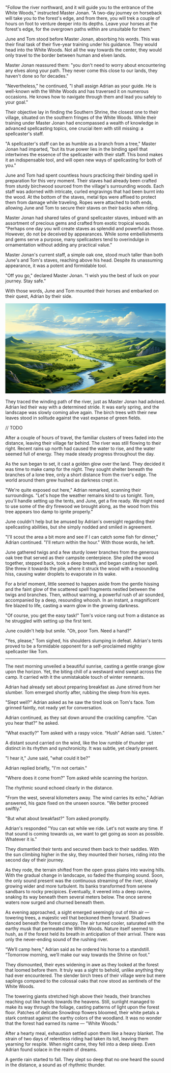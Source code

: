 "Follow the river northward, and it will guide you to the entrance of the White Woods," instructed Master Jonan. "A two-day journey on horseback will take you to the forest's edge, and from there, you will trek a couple of hours on foot to venture deeper into its depths. Leave your horses at the forest's edge, for the overgrown paths within are unsuitable for them."

June and Tom stood before Master Jonan, absorbing his words. This was their final task of their five-year training under his guidance. They would head into the White Woods. Not all the way towards the center, they would only travel to the border between human and elven lands.

Master Jonan reassured them: "you don't need to worry about encountering any elves along your path. They never come this close to our lands, they haven't done so for decades."

"Nevertheless," he continued, "I shall assign Adrian as your guide. He is well-known with the White Woods and has traversed it on numerous occasions. He knows how to navigate through them and lead you safely to your goal."

Their objective lay in finding the Southern Shrine, the closest one to their village, situated on the southern fringes of the White Woods. While their training under Master Jonan had encompassed a wealth of knowledge in advanced spellcasting topics, one crucial item with still missing: a spellcaster's staff.

"A spellcaster's staff can be as humble as a branch from a tree," Master Jonan had imparted, "but its true power lies in the binding spell that intertwines the essence of the spellcaster with their staff. This bond makes it an indispensable tool, and will open new ways of spellcasting for both of you."

June and Tom had spent countless hours practicing their binding spell in preparation for this very moment. Their staves had already been crafted from sturdy birchwood sourced from the village's surrounding woods. Each staff was adorned with intricate, curled engravings that had been burnt into the wood. At the bottom of the staves, metal tips were affixed to protect them from damage while traveling. Ropes were attached to both ends, allowing June and Tom to secure their staves on their backs when riding.

Master Jonan had shared tales of grand spellcaster staves, imbued with an assortment of precious gems and crafted from exotic tropical woods. "Perhaps one day you will create staves as splendid and powerful as those. However, do not be deceived by appearances. While some embellishments and gems serve a purpose, many spellcasters tend to overindulge in ornamentation without adding any practical value."

Master Jonan's current staff, a simple oak one, stood much taller than both June's and Tom's staves, reaching above his head. Despite its unassuming appearance, it was a potent and formidable tool.

"Off you go," declared Master Jonan. "I wish you the best of luck on your journey. Stay safe."

With those words, June and Tom mounted their horses and embarked on their quest, Adrian by their side.

![](/resources/img/novel/03-01.png)

They traced the winding path of the river, just as Master Jonan had advised. Adrian led their way with a determined stride. It was early spring, and the landscape was slowly coming alive again. The birch trees with their new leaves stood in solitude against the vast expanse of green fields.

// TODO 

After a couple of hours of travel, the familiar clusters of trees faded into the distance, leaving their village far behind. The river was still flowing to their right. Recent rains up north had caused the water to rise, and the water seemed full of energy. They made steady progress throughout the day.

As the sun began to set, it cast a golden glow over the land. They decided it was time to make camp for the night. They sought shelter beneath the branches of a lone tree, only a short distance from the river's edge. The world around them grew hushed as darkness crept in.

"We're quite exposed out here," Adrian remarked, scanning their surroundings. "Let's hope the weather remains kind to us tonight. Tom, you'll handle setting up the tents, and June, get a fire ready. We might need to use some of the dry firewood we brought along, as the wood from this tree appears too damp to ignite properly."

June couldn't help but be amused by Adrian's oversight regarding their spellcasting abilities, but she simply nodded and smiled in agreement.

"I'll scout the area a bit more and see if I can catch some fish for dinner," Adrian continued. "I'll return within the hour." With those words, he left.

June gathered twigs and a few sturdy lower branches from the generous oak tree that served as their campsite centerpiece. She piled the wood together, stepped back, took a deep breath, and began casting her spell. She threw it towards the pile, where it struck the wood with a resounding hiss, causing water droplets to evaporate in its wake.

For a brief moment, little seemed to happen aside from the gentle hissing and the faint glow of the scattered spell fragments nestled between the twigs and branches. Then, without warning, a powerful rush of air sounded, accompanied by a deep, resounding whoosh. In an instant, a magnificent fire blazed to life, casting a warm glow in the growing darkness.

"Of course, you get the easy task!" Tom's voice rang out from a distance as he struggled with setting up the first tent.

June couldn't help but smile. "Oh, poor Tom. Need a hand?"

"Yes, please," Tom sighed, his shoulders slumping in defeat. Adrian's tents proved to be a formidable opponent for a self-proclaimed mighty spellcaster like Tom.

---

The next morning unveiled a beautiful sunrise, casting a gentle orange glow upon the horizon. Yet, the biting chill of a westward wind swept across the camp. It carried with it the unmistakable touch of winter remnants.

Adrian had already set about preparing breakfast as June stirred from her slumber. Tom emerged shortly after, rubbing the sleep from his eyes.

"Slept well?" Adrian asked as he saw the tired look on Tom's face. Tom grinned faintly, not ready yet for conversation. 

Adrian continued, as they sat down around the crackling campfire. "Can you hear that?" he asked.

“What exactly?” Tom asked with a raspy voice. “Hush” Adrian said. “Listen.”

A distant sound carried on the wind, like the low rumble of thunder yet distinct in its rhythm and synchronicity. It was subtle, yet clearly present.

"I hear it," June said, "what could it be?" 

Adrian replied briefly, "I'm not certain."

"Where does it come from?" Tom asked while scanning the horizon.

The rhythmic sound echoed clearly in the distance. 

"From the west, several kilometers away. The wind carries its echo," Adrian answered, his gaze fixed on the unseen source. "We better proceed swiftly."

"But what about breakfast?" Tom asked promptly.

Adrian's responded "You can eat while we ride. Let's not waste any time. If that sound is coming towards us, we want to get going as soon as possible. Whatever it is."

They dismantled their tents and secured them back to their saddles. With the sun climbing higher in the sky, they mounted their horses, riding into the second day of their journey.

As they rode, the terrain shifted from the open grass plains into waving hills. With the gradual change in landscape, so faded the thumping sound. Soon, the only sound present was the continuous streaming of the river, slowly growing wider and more turbulent. Its banks transformed from serene sandbars to rocky precipices. Eventually, it veered into a deep ravine, snaking its way beneath them several meters below. The once serene waters now surged and churned beneath them. 

As evening approached, a sight emerged seemingly out of thin air — towering trees, a majestic veil that beckoned them forward. Shadows danced beneath the forest canopy. The air turned cooler, saturated with the earthy musk that permeated the White Woods. Nature itself seemed to hush, as if the forest held its breath in anticipation of their arrival. There was only the never-ending sound of the rushing river.

“We’ll camp here,” Adrian said as he ordered his horse to a standstill. “Tomorrow morning, we’ll make our way towards the Shrine on foot.”

They dismounted, their eyes widening in awe as they looked at the forest that loomed before them. It truly was a sight to behold, unlike anything they had ever encountered. The slender birch trees of their village were but mere saplings compared to the colossal oaks that now stood as sentinels of the White Woods.

The towering giants stretched high above their heads, their branches reaching out like hands towards the heavens. Still, sunlight managed to make its way through the foliage, casting patterns of light upon the forest floor. Patches of delicate Snowdrop flowers bloomed, their white petals a stark contrast against the earthy colors of the woodland. It was no wonder that the forest had earned its name — "White Woods."

After a hearty meal, exhaustion settled upon them like a heavy blanket. The strain of two days of relentless riding had taken its toll, leaving them yearning for respite. When night came, they fell into a deep sleep. Even Adrian found solace in the realm of dreams.

A gentle rain started to fall. They slept so deep that no one heard the sound in the distance, a sound as of rhythmic thunder.
